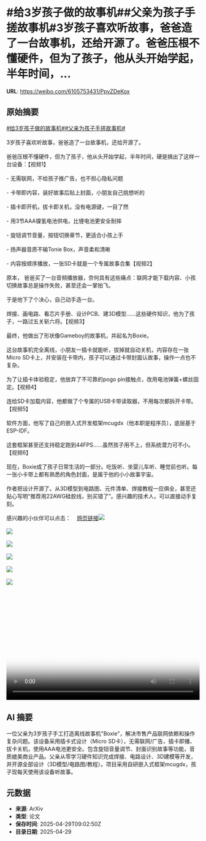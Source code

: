 # #给3岁孩子做的故事机##父亲为孩子手搓故事机#3岁孩子喜欢听故事，爸爸造了一台故事机，还给开源了。爸爸压根不懂硬件，但为了孩子，他从头开始学起，半年时间，...

**URL**: https://weibo.com/6105753431/PpvZDeKox

## 原始摘要

<a href="https://m.weibo.cn/search?containerid=231522type%3D1%26t%3D10%26q%3D%23%E7%BB%993%E5%B2%81%E5%AD%A9%E5%AD%90%E5%81%9A%E7%9A%84%E6%95%85%E4%BA%8B%E6%9C%BA%23&amp;extparam=%23%E7%BB%993%E5%B2%81%E5%AD%A9%E5%AD%90%E5%81%9A%E7%9A%84%E6%95%85%E4%BA%8B%E6%9C%BA%23" data-hide=""><span class="surl-text">#给3岁孩子做的故事机#</span></a><a href="https://m.weibo.cn/search?containerid=231522type%3D1%26t%3D10%26q%3D%23%E7%88%B6%E4%BA%B2%E4%B8%BA%E5%AD%A9%E5%AD%90%E6%89%8B%E6%90%93%E6%95%85%E4%BA%8B%E6%9C%BA%23&amp;extparam=%23%E7%88%B6%E4%BA%B2%E4%B8%BA%E5%AD%A9%E5%AD%90%E6%89%8B%E6%90%93%E6%95%85%E4%BA%8B%E6%9C%BA%23" data-hide=""><span class="surl-text">#父亲为孩子手搓故事机#</span></a><br><br>3岁孩子喜欢听故事，爸爸造了一台故事机，还给开源了。<br><br>爸爸压根不懂硬件，但为了孩子，他从头开始学起，半年时间，硬是搞出了这样一台设备：【视频1】<br><br>- 无需联网，不给孩子推广告，也不担心隐私问题<br><br>- 卡带即内容，装好故事后贴上封面，小朋友自己挑想听的<br><br>- 插卡即开机，拔卡即关机，没有电源键，一目了然<br><br>- 用3节AAA镍氢电池供电，比锂电池更安全耐摔<br><br>- 旋钮调节音量，按钮切换章节，更适合小孩上手<br><br>- 扬声器音质不输Tonie Box，声音柔和清晰<br><br>- 内容按顺序播放，一张SD卡就是一个专属故事合集【视频2】<br><br>原本， 爸爸买了一台音频播放器，奈何具有这些痛点：联网才能下载内容、小孩切换故事总是操作失败，甚至还会一掌拍飞。<br><br>于是他下了个决心，自己动手造一台。<br><br>焊接、画电路、看芯片手册、设计PCB、建3D模型……这些硬件知识，他为了孩子，一路过五关斩六将。【视频3】<br><br>最终，他做出了形状像Gameboy的故事机，并起名为Boxie。<br><br>这台故事机完全离线，小朋友一插卡就能听，拔掉就自动关机，内容存在一张Micro SD卡上，并安装在卡带内，孩子可以通过卡带封面认故事，操作一点也不复杂。<br><br>为了让插卡体验稳定，他放弃了不可靠的pogo pin接触点，改用电池弹簧+螺丝固定。【视频4】<br><br>连给SD卡加载内容，他都做了个专属的USB卡带读取器，不用每次都拆开卡带。【视频5】<br><br>软件方面，他写了自己的嵌入式开发框架mcugdx（他本职是程序员），底层基于ESP-IDF。<br><br>这套框架甚至还支持稳定跑到44FPS……虽然孩子用不上，但系统潜力可不小。【视频6】<br><br>现在，Boxie成了孩子日常生活的一部分。吃饭听、坐婴儿车听、睡觉前也听。每一张小卡带上都有熟悉的角色封面，是属于他的小小故事宇宙。<br><br>作者把设计开源了。从3D模型到电路图、元件清单、焊接教程一应俱全，甚至还贴心写明“推荐用22AWG硅胶线，别买错了”。感兴趣的技术人，可以直接动手复刻。<br><br>感兴趣的小伙伴可以点击：<a href="https://weibo.cn/sinaurl?u=https%3A%2F%2Fmariozechner.at%2Fposts%2F2025-04-20-boxie%2F" data-hide=""><span class="url-icon"><img style="width: 1rem;height: 1rem" src="https://h5.sinaimg.cn/upload/2015/09/25/3/timeline_card_small_web_default.png" referrerpolicy="no-referrer"></span><span class="surl-text">网页链接</span></a><img style="" src="https://tvax4.sinaimg.cn/large/006Fd7o3ly1i0xs57b9drj31hc0u0who.jpg" referrerpolicy="no-referrer"><br><br><img style="" src="https://tvax4.sinaimg.cn/large/006Fd7o3ly1i0xs56m9qmj308w0fs74p.jpg" referrerpolicy="no-referrer"><br><br><img style="" src="https://tvax1.sinaimg.cn/large/006Fd7o3ly1i0xs55f2xhj308w0fsgm7.jpg" referrerpolicy="no-referrer"><br><br><img style="" src="https://tvax4.sinaimg.cn/large/006Fd7o3ly1i0xs54wcsij308w0fsmxe.jpg" referrerpolicy="no-referrer"><br><br><img style="" src="https://tvax2.sinaimg.cn/large/006Fd7o3ly1i0xs552jeuj308w0fsmxp.jpg" referrerpolicy="no-referrer"><br><br><img style="" src="https://tvax3.sinaimg.cn/large/006Fd7o3ly1i0xs553x5wj308w0fs3yu.jpg" referrerpolicy="no-referrer"><br><br><br clear="both"><div style="clear: both"></div><video controls="controls" poster="https://tvax2.sinaimg.cn/orj480/006Fd7o3ly1i0xs57gshrj31hc0u0who.jpg" style="width: 100%"><source src="https://f.video.weibocdn.com/o0/Zyr2y21Wlx08nQXZcMR201041200r9CU0E010.mp4?label=mp4_720p&amp;template=1280x720.25.0&amp;ori=0&amp;ps=1CwnkDw1GXwCQx&amp;Expires=1745920957&amp;ssig=TkUD2LoHv5&amp;KID=unistore,video"><source src="https://f.video.weibocdn.com/o0/YoGCFnBOlx08nQXYmlzO01041200dxWc0E010.mp4?label=mp4_hd&amp;template=852x480.25.0&amp;ori=0&amp;ps=1CwnkDw1GXwCQx&amp;Expires=1745920957&amp;ssig=f%2FaIBKT5mn&amp;KID=unistore,video"><source src="https://f.video.weibocdn.com/o0/kHUTEYUNlx08nQXXLLt6010412008s8h0E010.mp4?label=mp4_ld&amp;template=640x360.25.0&amp;ori=0&amp;ps=1CwnkDw1GXwCQx&amp;Expires=1745920957&amp;ssig=71TN3%2Ferip&amp;KID=unistore,video"><p>视频无法显示，请前往<a href="https://video.weibo.com/show?fid=1034%3A5160779565957197" target="_blank" rel="noopener noreferrer">微博视频</a>观看。</p></video>

## AI 摘要

一位父亲为3岁孩子手工打造离线故事机"Boxie"，解决市售产品联网依赖和操作复杂问题。该设备采用插卡式设计（Micro SD卡），无需联网/广告，插卡即播、拔卡关机，使用AAA电池更安全。包含旋钮音量调节、封面识别故事等功能，音质媲美商业产品。父亲从零学习硬件知识完成焊接、电路设计、3D建模等开发，并开源全部设计（3D模型/电路图/教程）。项目采用自研嵌入式框架mcugdx，孩子现每天使用该设备听故事。

## 元数据

- **来源**: ArXiv
- **类型**: 论文
- **保存时间**: 2025-04-29T09:02:50Z
- **目录日期**: 2025-04-29
